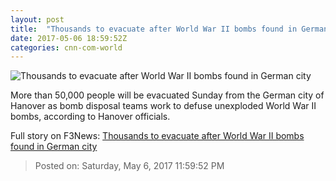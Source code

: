 ```yaml
---
layout: post
title:  "Thousands to evacuate after World War II bombs found in German city"
date: 2017-05-06 18:59:52Z
categories: cnn-com-world
---
```


![Thousands to evacuate after World War II bombs found in German city](http://i2.cdn.cnn.com/cnnnext/dam/assets/170506134250-01-germany-bombs-evacuation-0505-super-tease.jpg)

More than 50,000 people will be evacuated Sunday from the German city of Hanover as bomb disposal teams work to defuse unexploded World War II bombs, according to Hanover officials.


Full story on F3News: [Thousands to evacuate after World War II bombs found in German city](http://www.f3nws.com/n/ZkpkUF)

> Posted on: Saturday, May 6, 2017 11:59:52 PM
